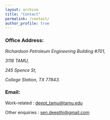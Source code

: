 ```yaml
---
layout: archive
title: "Contact"
permalink: /contact/
author_profile: true
---
```


### Office Address:

<address>
  Richardson Petroleum Engineering Building #701,
  
  3116 TAMU,
  
  245 Spence St,
  
  College Station, TX 77843.
</address>


### Email:

Work-related : deept_tamu@tamu.edu 

Other enquiries : sen.deepthi@gmail.com




